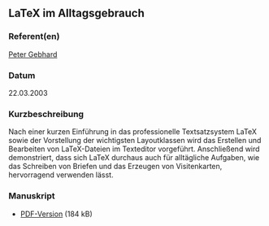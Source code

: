 
 
## LaTeX im Alltagsgebrauch


### Referent(en)
 [Peter Gebhard](mailto:usul@inga.augusta.de)

### Datum
 22.03.2003

### Kurzbeschreibung
 Nach einer kurzen Einführung in das professionelle Textsatzsystem LaTeX sowie der Vorstellung der wichtigsten Layoutklassen wird das Erstellen und Bearbeiten von LaTeX-Dateien im Texteditor vorgeführt. Anschließend wird demonstriert, dass sich LaTeX durchaus auch für alltägliche Aufgaben, wie das Schreiben von Briefen und das Erzeugen von Visitenkarten, hervorragend verwenden lässt.

### Manuskript

          
* [PDF-Version](/download/Vortraege/LaTeX_im_Alltag.pdf) (184 kB)
                 
      
  

